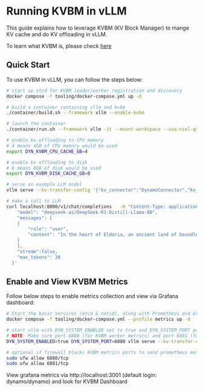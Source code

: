 <!--
SPDX-FileCopyrightText: Copyright (c) 2025 NVIDIA CORPORATION & AFFILIATES. All rights reserved.
SPDX-License-Identifier: Apache-2.0

Licensed under the Apache License, Version 2.0 (the "License");
you may not use this file except in compliance with the License.
You may obtain a copy of the License at

http://www.apache.org/licenses/LICENSE-2.0

Unless required by applicable law or agreed to in writing, software
distributed under the License is distributed on an "AS IS" BASIS,
WITHOUT WARRANTIES OR CONDITIONS OF ANY KIND, either express or implied.
See the License for the specific language governing permissions and
limitations under the License.
-->

# Running KVBM in vLLM

This guide explains how to leverage KVBM (KV Block Manager) to mange KV cache and do KV offloading in vLLM.

To learn what KVBM is, please check [here](https://docs.nvidia.com/dynamo/latest/architecture/kvbm_intro.html)

## Quick Start

To use KVBM in vLLM, you can follow the steps below:

```bash
# start up etcd for KVBM leader/worker registration and discovery
docker compose -f tooling/docker-compose.yml up -d

# build a container containing vllm and kvbm
./container/build.sh --framework vllm --enable-kvbm

# launch the container
./container/run.sh --framework vllm -it --mount-workspace --use-nixl-gds

# enable kv offloading to CPU memory
# 4 means 4GB of CPU memory would be used
export DYN_KVBM_CPU_CACHE_GB=4

# enable kv offloading to disk
# 8 means 8GB of disk would be used
export DYN_KVBM_DISK_CACHE_GB=8

# serve an example LLM model
vllm serve --kv-transfer-config '{"kv_connector":"DynamoConnector","kv_role":"kv_both", "kv_connector_module_path": "dynamo.llm.vllm_integration.connector"}' deepseek-ai/DeepSeek-R1-Distill-Llama-8B

# make a call to LLM
curl localhost:8000/v1/chat/completions   -H "Content-Type: application/json"   -d '{
    "model": "deepseek-ai/DeepSeek-R1-Distill-Llama-8B",
    "messages": [
    {
        "role": "user",
        "content": "In the heart of Eldoria, an ancient land of boundless magic and mysterious creatures, lies the long-forgotten city of Aeloria. Once a beacon of knowledge and power, Aeloria was buried beneath the shifting sands of time, lost to the world for centuries. You are an intrepid explorer, known for your unparalleled curiosity and courage, who has stumbled upon an ancient map hinting at ests that Aeloria holds a secret so profound that it has the potential to reshape the very fabric of reality. Your journey will take you through treacherous deserts, enchanted forests, and across perilous mountain ranges. Your Task: Character Background: Develop a detailed background for your character. Describe their motivations for seeking out Aeloria, their skills and weaknesses, and any personal connections to the ancient city or its legends. Are they driven by a quest for knowledge, a search for lost familt clue is hidden."
    }
    ],
    "stream":false,
    "max_tokens": 30
  }'
```

## Enable and View KVBM Metrics

Follow below steps to enable metrics collection and view via Grafana dashboard:
```bash
# Start the basic services (etcd & natsd), along with Prometheus and Grafana
docker compose -f tooling/docker-compose.yml --profile metrics up -d

# start vllm with DYN_SYSTEM_ENABLED set to true and DYN_SYSTEM_PORT port to 6880.
# NOTE: Make sure port 6880 (for KVBM worker metrics) and port 6881 (for KVBM leader metrics) are available.
DYN_SYSTEM_ENABLED=true DYN_SYSTEM_PORT=6880 vllm serve --kv-transfer-config '{"kv_connector":"DynamoConnector","kv_role":"kv_both", "kv_connector_module_path": "dynamo.llm.vllm_integration.connector"}' deepseek-ai/DeepSeek-R1-Distill-Llama-8B

# optional if firewall blocks KVBM metrics ports to send prometheus metrics
sudo ufw allow 6880/tcp
sudo ufw allow 6881/tcp
```

View grafana metrics via http://localhost:3001 (default login: dynamo/dynamo) and look for KVBM Dashboard
